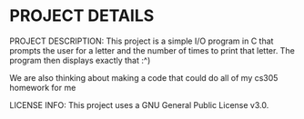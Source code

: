 # PROJECT DETAILS

PROJECT DESCRIPTION: 
This project is a simple I/O program in C that prompts the user for a letter and the number of times to print that letter. The program then displays exactly that :^)

We are also thinking about making a code that could do all of my cs305 homework for me

LICENSE INFO: 
This project uses a GNU General Public License v3.0. 
